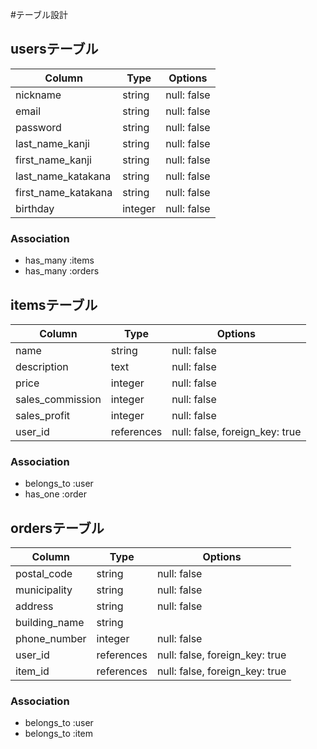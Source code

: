 #テーブル設計

## usersテーブル

| Column                | Type    | Options     |
| --------------------- | ------- |------------ |
| nickname              | string  | null: false |
| email                 | string  | null: false |
| password              | string  | null: false |
| last_name_kanji       | string  | null: false |
| first_name_kanji      | string  | null: false |
| last_name_katakana    | string  | null: false |
| first_name_katakana   | string  | null: false |
| birthday              | integer | null: false |

### Association

- has_many :items
- has_many :orders

## itemsテーブル

| Column           | Type       | Options                        |
| ---------------- | ---------- | ------------------------------ |
| name             | string     | null: false                    |
| description      | text       | null: false                    |
| price            | integer    | null: false                    |
| sales_commission | integer    | null: false                    |
| sales_profit     | integer    | null: false                    |
| user_id          | references | null: false, foreign_key: true |

### Association

- belongs_to :user
- has_one :order

## ordersテーブル

| Column        | Type       | Options                        |
| ------------- | ---------- | ------------------------------ |
| postal_code   | string     | null: false                    |
| municipality  | string     | null: false                    |
| address       | string     | null: false                    |
| building_name | string     |                                |
| phone_number  | integer    | null: false                    |
| user_id       | references | null: false, foreign_key: true |
| item_id       | references | null: false, foreign_key: true |

### Association

- belongs_to :user
- belongs_to :item
